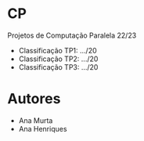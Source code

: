 # CP

Projetos de Computação Paralela 22/23

- Classificação TP1: .../20 
- Classificação TP2: .../20
- Classificação TP3: .../20

# Autores

- Ana Murta
- Ana Henriques